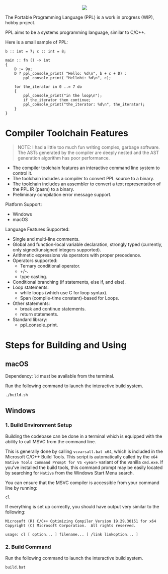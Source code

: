 <div>
  <p align="center">
    <img src="https://user-images.githubusercontent.com/38915815/155840268-844e6655-2554-4ac0-bacb-4d789f980b58.png" />
  </p>
</div>

The Portable Programming Language (PPL) is a work in progress (WIP), hobby project.

PPL aims to be a systems programming language, similar to C/C++.

Here is a small sample of PPL:

```
b :: int = 7; c :: int = 8;

main :: fn () -> int
{
    D := 9u;
    D ? ppl_console_print( "Hello: %d\n", b + c + D) :
        ppl_console_print( "Hellohi: %d\n", c);

    for the_iterator in 0 ..= 7 do
    {
        ppl_console_print("in the loop\n");
        if the_iterator then continue;
        ppl_console_print("the_iterator: %d\n", the_iterator);
    }
}
```

# Compiler Toolchain Features

> NOTE: I had a little too much fun writing complex, garbage software. The ASTs
> generated by the compiler are deeply nested and the AST generation algorithm
> has poor performance.

- The compiler toolchain features an interactive command line system to control it.
- The toolchain includes a compiler to convert PPL source to a binary.
- The toolchain includes an assembler to convert a text representation of the PPL IR (pasm) to a binary.
- Preliminary compilation error message support.

Platform Support:

- Windows
- macOS

Language Features Supported:

- Single and multi-line comments.
- Global and function-local variable declaration, strongly typed (currently,
  only signed/unsigned integers supported).
- Arithmetic expressions via operators with proper precedence.
- Operators supported:
  - Ternary conditional operator.
  - +/-.
  - type casting.
- Conditional branching (if statements, else if, and else).
- Loop statements:
  - while loops (which use C for loop syntax).
  - Span (compile-time constant)-based for Loops.
- Other statements:
  - break and continue statements.
  - return statements.
- Standard library:
  - ppl_console_print.

# Steps for Building and Using

## macOS

Dependency: `ld` must be available from the terminal. 

Run the following command to launch the interactive build system.

```bash
./build.sh
```

## Windows

### 1. Build Environment Setup

Building the codebase can be done in a terminal which is equipped with the
ability to call MSVC from the command line.

This is generally done by calling `vcvarsall.bat x64`, which is included in the
Microsoft C/C++ Build Tools. This script is automatically called by the `x64
Native Tools Command Prompt for VS <year>` variant of the vanilla `cmd.exe`. If
you've installed the build tools, this command prompt may be easily located by
searching for `Native` from the Windows Start Menu search.

You can ensure that the MSVC compiler is accessible from your command line by
running:

```
cl
```

If everything is set up correctly, you should have output very similar to the
following:

```
Microsoft (R) C/C++ Optimizing Compiler Version 19.29.30151 for x64
Copyright (C) Microsoft Corporation.  All rights reserved.

usage: cl [ option... ] filename... [ /link linkoption... ]
```

### 2. Build Command

Run the following command to launch the interactive build system.

```batch
build.bat
```
